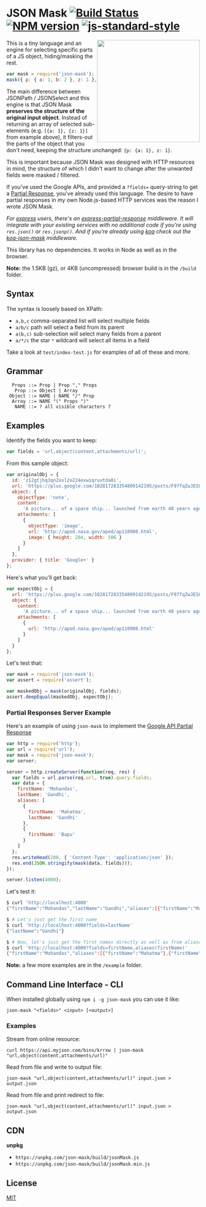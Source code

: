 # JSON Mask [![Build Status](https://img.shields.io/travis/nemtsov/json-mask.svg)](http://travis-ci.org/nemtsov/json-mask) [![NPM version](https://img.shields.io/npm/v/json-mask.svg)](https://www.npmjs.com/package/json-mask) [![js-standard-style](https://img.shields.io/badge/code%20style-standard-brightgreen.svg)](http://standardjs.com/)

<img src="https://raw.github.com/nemtsov/json-mask/master/logo.png" align="right" width="267px" />

This is a tiny language and an engine for selecting specific parts of a JS object, hiding/masking the rest.

```js
var mask = require('json-mask');
mask({ p: { a: 1, b: 2 }, z: 1 }, 'p/a,z'); // {p: {a: 1}, z: 1}
```

The main difference between JSONPath / JSONSelect and this engine is that JSON Mask
**preserves the structure of the original input object**.
Instead of returning an array of selected sub-elements (e.g. `[{a: 1}, {z: 1}]` from example above),
it filters-out the parts of the object that you don't need,
keeping the structure unchanged: `{p: {a: 1}, z: 1}`.

This is important because JSON Mask was designed with HTTP resources in mind,
the structure of which I didn't want to change after the unwanted fields
were masked / filtered.

If you've used the Google APIs, and provided a `?fields=` query-string to get a
[Partial Response](https://developers.google.com/gdata/docs/2.0/reference#PartialResponse), you've
already used this language. The desire to have partial responses in
my own Node.js-based HTTP services was the reason I wrote JSON Mask.

_For [express](http://expressjs.com/) users, there's an
[express-partial-response](https://github.com/nemtsov/express-partial-response) middleware.
It will integrate with your existing services with no additional code
if you're using `res.json()` or `res.jsonp()`. And if you're already using [koa](https://github.com/koajs/koa.git)
check out the [koa-json-mask](https://github.com/nemtsov/koa-json-mask) middleware._

This library has no dependencies. It works in Node as well as in the browser.

**Note:** the 1.5KB (gz), or 4KB (uncompressed) browser build is in the `/build` folder.

## Syntax

The syntax is loosely based on XPath:

- `a,b,c` comma-separated list will select multiple fields
- `a/b/c` path will select a field from its parent
- `a(b,c)` sub-selection will select many fields from a parent
- `a/*/c` the star `*` wildcard will select all items in a field

Take a look at `test/index-test.js` for examples of all of these and more.

## Grammar

```
  Props ::= Prop | Prop "," Props
   Prop ::= Object | Array
 Object ::= NAME | NAME "/" Prop
  Array ::= NAME "(" Props ")"
   NAME ::= ? all visible characters ?
```

## Examples

Identify the fields you want to keep:

```js
var fields = 'url,object(content,attachments/url)';
```

From this sample object:

```js
var originalObj = {
  id: 'z12gtjhq3qn2xxl2o224exwiqruvtda0i',
  url: 'https://plus.google.com/102817283354809142195/posts/F97fqZwJESL',
  object: {
    objectType: 'note',
    content:
      'A picture... of a space ship... launched from earth 40 years ago.',
    attachments: [
      {
        objectType: 'image',
        url: 'http://apod.nasa.gov/apod/ap110908.html',
        image: { height: 284, width: 506 }
      }
    ]
  },
  provider: { title: 'Google+' }
};
```

Here's what you'll get back:

```js
var expectObj = {
  url: 'https://plus.google.com/102817283354809142195/posts/F97fqZwJESL',
  object: {
    content:
      'A picture... of a space ship... launched from earth 40 years ago.',
    attachments: [
      {
        url: 'http://apod.nasa.gov/apod/ap110908.html'
      }
    ]
  }
};
```

Let's test that:

```js
var mask = require('json-mask');
var assert = require('assert');

var maskedObj = mask(originalObj, fields);
assert.deepEqual(maskedObj, expectObj);
```

### Partial Responses Server Example

Here's an example of using `json-mask` to implement the
[Google API Partial Response](https://developers.google.com/gdata/docs/2.0/reference#PartialResponse)

```js
var http = require('http');
var url = require('url');
var mask = require('json-mask');
var server;

server = http.createServer(function(req, res) {
  var fields = url.parse(req.url, true).query.fields;
  var data = {
    firstName: 'Mohandas',
    lastName: 'Gandhi',
    aliases: [
      {
        firstName: 'Mahatma',
        lastName: 'Gandhi'
      },
      {
        firstName: 'Bapu'
      }
    ]
  };
  res.writeHead(200, { 'Content-Type': 'application/json' });
  res.end(JSON.stringify(mask(data, fields)));
});

server.listen(4000);
```

Let's test it:

```bash
$ curl 'http://localhost:4000'
{"firstName":"Mohandas","lastName":"Gandhi","aliases":[{"firstName":"Mahatma","lastName":"Gandhi"},{"firstName":"Bapu"}]}

$ # Let's just get the first name
$ curl 'http://localhost:4000?fields=lastName'
{"lastName":"Gandhi"}

$ # Now, let's just get the first names directly as well as from aliases
$ curl 'http://localhost:4000?fields=firstName,aliases(firstName)'
{"firstName":"Mohandas","aliases":[{"firstName":"Mahatma"},{"firstName":"Bapu"}]}
```

**Note:** a few more examples are in the `/example` folder.

## Command Line Interface - CLI

When installed globally using `npm i -g json-mask` you can use it like:

`json-mask "<fields>" <input> [<output>]`

### Examples

Stream from online resource:

`curl https://api.myjson.com/bins/krrxw | json-mask "url,object(content,attachments/url)"`

Read from file and write to output file:

`json-mask "url,object(content,attachments/url)" input.json > output.json`

Read from file and print redirect to file:

`json-mask "url,object(content,attachments/url)" input.json > output.json`

## CDN

**unpkg**

- `https://unpkg.com/json-mask/build/jsonMask.js`
- `https://unpkg.com/json-mask/build/jsonMask.min.js`

## License

[MIT](/LICENSE)
